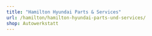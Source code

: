 ```yaml
---
title: "Hamilton Hyundai Parts & Services"
url: /hamilton/hamilton-hyundai-parts-und-services/
shop: Autowerkstatt
---
```

